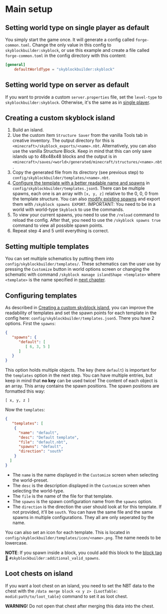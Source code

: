 # Main setup
## Setting world type on single player as default
You simply start the game once. It will generate a config called `forge-common.toml`. Change the only value in this
config to `skyblockbuilder:skyblock`, or use this example and create a file called `forge-common.toml` in the
config directory with this content:
```toml
[general]
	defaultWorldType = "skyblockbuilder:skyblock"
```

## Setting world type on server as default
If you want to provide a custom `server.properties` file, set the `level-type` to `skyblockbuilder:skyblock`.
Otherwise, it's the same as in [single player](#setting-world-type-on-single-player-as-default).

## Creating a custom skyblock island
1. Build an island.
2. Use the custom item `Structure Saver` from the vanilla Tools tab in creative inventory. The output directory for this
   is `<minecraft>/skyblock_exports/<name>.nbt`.
   Alternatively, you can also use the vanilla Structure Block. Keep in mind that this can only save islands up to 
   48x48x48 blocks and the output is in `<minecraft>/saves/<world>/generated/minecraft/structures/<name>.nbt`.
3. Copy the generated file from its directory (see previous step) to `config/skyblockbuilder/templates/<name>.nbt`.
4. [Configure the template with a better readable name and spawns](#configuring-templates) in 
   `config/skyblockbuilder/templates.json5`. There can be multiple spawns, each one is an array with `[x, y, z]` 
   relative to the 0, 0, 0 from the template structure. You can also [modify existing spawns](../user/user.md#modify-spawns) and export
   them with `/skyblock spawns EXPORT`.
   IMPORTANT: You need to be in a world with world-type `Skyblock` to use the commands.
5. To view your current spawns, you need to use the `/reload` command to reload the config. After that, you need to use
   the `/skyblock spawns true` command to view all possible spawn points.
6. Repeat step 4 and 5 until everything is correct.

## Setting multiple templates
You can set multiple schematics by putting them into `config/skyblockbuilder/templates/`. These schematics can the user 
use by pressing the `Customize` button in world options screen or changing the schematic with command 
`/skyblock manage islandShape <template>` where `<template>` is the name specified in 
[next chapter](#configuring-templates).

## Configuring templates
As described in [Creating a custom skyblock island](#creating-a-custom-skyblock-island), you can improve the readability
of templates and set the spawn points for each template in the config here: `config/skyblockbuilder/templates.json5`.
There you have 2 options. First the `spawns`:
```json
{
   "spawns": {
      "default": [
         [ 6, 3, 5 ]
      ]
   }
}
```
This option holds multiple objects. The key (here `default`) is important for the `templates` option in the next step.
You can have multiple entries, but keep in mind that **no key** can be used twice! The content of each object is an
array. This array contains the spawn positions. The spawn positions are formatted this way:
```
[ x, y, z ]
```

Now the `templates`:
```json
{
   "templates": [
    {
      "name": "default", 
      "desc": "Default template",
      "file": "default.nbt",
      "spawns": "default", 
      "direction": "south"
    }
  ]
}
```

- The `name` is the name displayed in the `Customize` screen when selecting the world-preset.
- The `desc` is the description displayed in the `Customize` screen when selecting the world-type.
- The `file` is the name of the file for that template.
- The `spawns` is the spawn configuration name from the `spawns` option.
- The `direction` is the direction the user should look at for this template. If not provided, it'll be `south`.
You can have the same file and the same spawns in multiple configurations. They all are only seperated by the name.

You can also set an icon for each template. This is located in `config/skyblockbuilder/templates/icon/<name>.png`. The
name needs to be lowercase.

**NOTE**: If you spawn inside a block, you could add this block to the 
[block tag 🔗](https://minecraft.fandom.com/wiki/Tutorials/Creating_a_data_pack#Tags) 
`#skyblockbuilder:additional_valid_spawns`.

## Loot chests on island
If you want a loot chest on an island, you need to set the NBT data to the chest with the `/data merge block <x y z>
{LootTable: modid:path/to/loot_table}` command to set it as loot chest.

**WARNING**! Do not open that chest after merging this data into the chest.
